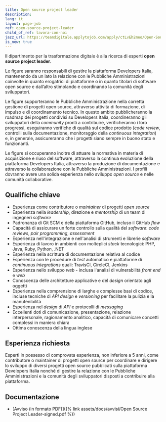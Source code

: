 ```yaml
---
title: Open source project leader
description:
lang: it
layout: page-job
ref: open-source-project-leader
child_of_ref: lavora-con-noi
jazz_url: https://teamdigitale.applytojob.com/apply/ctLvEh2meo/Open-Source-Project-Leader.html
is_new: true
---
```


Il dipartimento per la trasformazione digitale è alla ricerca di esperti
**open source project leader**.

Le figure saranno responsabili di gestire la piattaforma Developers
Italia, mantenendo da un lato la relazione con le Pubbliche
Amministrazioni coinvolte in quanto erogatrici di piattaforme o in
quanto titolari di software open source e dall’altro stimolando e
coordinando la comunità degli sviluppatori.

Le figure supporteranno le Pubbliche Amministrazione nella corretta
gestione di progetti open source, attraverso attività di formazione, di
impulso e di coordinamento tecnico. In questo ambito pubblicheranno la
roadmap dei progetti condivisi su Developers Italia, coordineranno gli
sviluppatori della *community* pronti a contribuire, verificheranno i
loro progressi, eseguiranno verifiche di qualità sul codice prodotto
(*code review*, controlli sulla documentazione, monitoraggio della
*continuous integration*) e, in generale, assicureranno che i progetti
siano sempre in buono stato e funzionanti.

Le figure si occuperanno inoltre di attuare la normativa in materia di
acquisizione e riuso del software, attraverso la continua evoluzione
della piattaforma Developers Italia, attraverso la produzione di
documentazione e attraverso la collaborazione con le Pubbliche
Amministrazioni. I profili dovranno avere una solida esperienza nello
sviluppo *open source* e nelle comunità collaborative.

## Qualifiche chiave

-   Esperienza come contributore o *maintainer* di progetti *open
    source*
-   Esperienza nella *leadership*, direzione e *mentorship* di un team
    di ingegneri *software*
-   Padronanza di Git SCM e della piattaforma GitHub, incluso il GitHub
    *flow*
-   Capacità di assicurare un forte controllo sulla qualità del
    *software*: *code reviews*, *pair programming*, *assessment*
-   Esperienza nell'integrazione e nell'analisi di strumenti e librerie
    *software*
-   Esperienza di lavoro in ambienti con molteplici *stack* tecnologici:
    PHP, Java, Ruby, Python, .NET
-   Esperienza nella scrittura di documentazione relativa al codice
-   Esperienza con le procedure di *test* automatico e piattaforme di
    *continuous integrations* quali: TravisCI, CircleCI, Jenkins
-   Esperienza nello sviluppo *web* - inclusa l'analisi di vulnerabilità
    *front end* e *web*
-   Conoscenza delle architetture applicative e del *design* orientato
    agli oggetti
-   Esperienza nella comprensione di larghe e complesse basi di codice,
    incluse tecniche di *API* *design* e *versioning* per facilitare la
    pulizia e la manutenibilità
-   Esperienza nel *design* di *API* e protocolli di *messaging*
-   Eccellenti doti di comunicazione, presentazione, relazione
    interpersonale, ragionamento analitico, capacità di comunicare
    concetti complessi in maniera chiara
-   Ottima conoscenza della lingua inglese

## Esperienza richiesta

Esperti in possesso di comprovata esperienza, non inferiore a 5 anni, come contributore o
maintainer di progetti open source per coordinare e dirigere lo sviluppo di diversi progetti
open source pubblicati sulla piattaforma Developers Italia nonché di gestire la relazione con le
Pubbliche Amministrazioni e la comunità degli sviluppatori disposti a contribuire alla
piattaforma.

## Documentazione

- [Avviso (in formato PDF)]({% link assets/docs/avvisi/Open Source Project Leader-signed.pdf %})
